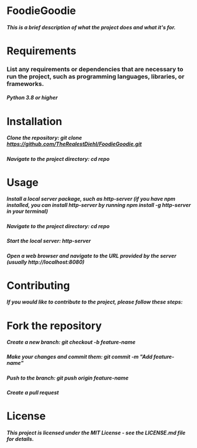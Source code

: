 # FoodieGoodie
##### This is a brief description of what the project does and what it's for.

# Requirements
### List any requirements or dependencies that are necessary to run the project, such as programming languages, libraries, or frameworks.
##### Python 3.8 or higher

# Installation
##### Clone the repository: git clone https://github.com/TheRealestDiehl/FoodieGoodie.git
##### Navigate to the project directory: cd repo



# Usage
##### Install a local server package, such as http-server (if you have npm installed, you can install http-server by running npm install -g http-server in your terminal)
##### Navigate to the project directory: cd repo
##### Start the local server: http-server
##### Open a web browser and navigate to the URL provided by the server (usually http://localhost:8080)


# Contributing
##### If you would like to contribute to the project, please follow these steps:

# Fork the repository
##### Create a new branch: git checkout -b feature-name
##### Make your changes and commit them: git commit -m "Add feature-name"
##### Push to the branch: git push origin feature-name
##### Create a pull request

# License
##### This project is licensed under the MIT License - see the LICENSE.md file for details.